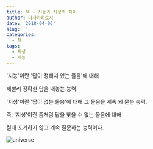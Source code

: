 ```yaml
---
title: 책 - 지능과 지성의 차이
author: 다사카히로시
date: '2018-04-06'
slug: ''
categories:
  - 책
tags:
  - 지성
  - 지능
---
```


'지능'이란 '답이 정해져 있는 물음'에 대해

재빨리 정확한 답을 내놓는 능력.

'지성'이란 '답이 없는 물음'에 대해 그 물음을 계속 되 묻는 능력.

즉, '지성'이란 좀처럼 답을 찾을 수 없는 물음에 대해 

절대 포기하지 않고 계속 질문하는 능력이다.

![universe](/Volumes/Repository/prog/soccer_club_miterang/data/img/Interstellar.jpg)
